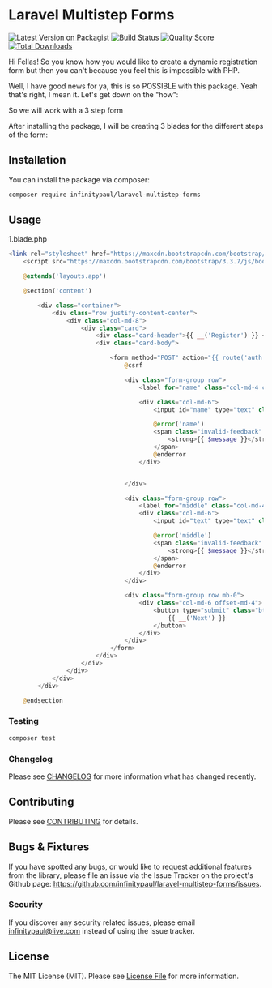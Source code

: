 # Laravel Multistep Forms

[![Latest Version on Packagist](https://img.shields.io/packagist/v/infinitypaul/laravel-multistep-forms.svg?style=flat-square)](https://packagist.org/packages/infinitypaul/laravel-multistep-forms)
[![Build Status](https://img.shields.io/travis/infinitypaul/laravel-multistep-forms/master.svg?style=flat-square)](https://travis-ci.org/infinitypaul/laravel-multistep-forms)
[![Quality Score](https://img.shields.io/scrutinizer/g/infinitypaul/laravel-multistep-forms.svg?style=flat-square)](https://scrutinizer-ci.com/g/infinitypaul/laravel-multistep-forms)
[![Total Downloads](https://img.shields.io/packagist/dt/infinitypaul/laravel-multistep-forms.svg?style=flat-square)](https://packagist.org/packages/infinitypaul/laravel-multistep-forms)

Hi Fellas! So you know how you would like to create a dynamic registration form but then you can't because you feel this is impossible with PHP.

Well, I have good news for ya, this is so POSSIBLE with this package. Yeah that's right, I mean it. Let's get down on the "how":

So we will work with a 3 step form

After installing the package, I will be creating 3 blades for the different steps of the form:
## Installation

You can install the package via composer:

```bash
composer require infinitypaul/laravel-multistep-forms
```

## Usage
1.blade.php
``` php
<link rel="stylesheet" href="https://maxcdn.bootstrapcdn.com/bootstrap/3.3.7/css/bootstrap.min.css" integrity="sha384-BVYiiSIFeK1dGmJRAkycuHAHRg32OmUcww7on3RYdg4Va+PmSTsz/K68vbdEjh4u" crossorigin="anonymous">
    <script src="https://maxcdn.bootstrapcdn.com/bootstrap/3.3.7/js/bootstrap.min.js" integrity="sha384-Tc5IQib027qvyjSMfHjOMaLkfuWVxZxUPnCJA7l2mCWNIpG9mGCD8wGNIcPD7Txa" crossorigin="anonymous"></script>

    @extends('layouts.app')

    @section('content')

        <div class="container">
            <div class="row justify-content-center">
                <div class="col-md-8">
                    <div class="card">
                        <div class="card-header">{{ __('Register') }} </div>
                        <div class="card-body">

                            <form method="POST" action="{{ route('auth.register.1.store') }}">
                                @csrf

                                <div class="form-group row">
                                    <label for="name" class="col-md-4 col-form-label text-md-right">{{ __('Name') }}</label>

                                    <div class="col-md-6">
                                        <input id="name" type="text" class="form-control @error('name') is-invalid @enderror" name="name" value="{{ old('name') ?: $step->name }}" required autocomplete="name" autofocus>

                                        @error('name')
                                        <span class="invalid-feedback" role="alert">
                                            <strong>{{ $message }}</strong>
                                        </span>
                                        @enderror
                                    </div>


                                </div>

                                <div class="form-group row">
                                    <label for="middle" class="col-md-4 col-form-label text-md-right">{{ __('Middle Name') }}</label>
                                    <div class="col-md-6">
                                        <input id="text" type="text" class="form-control @error('middle') is-invalid @enderror" name="middle" value="{{ old('middle') ?: $step->middle }}" required autocomplete="email" autofocus>

                                        @error('middle')
                                        <span class="invalid-feedback" role="alert">
                                            <strong>{{ $message }}</strong>
                                        </span>
                                        @enderror
                                    </div>
                                </div>

                                <div class="form-group row mb-0">
                                    <div class="col-md-6 offset-md-4">
                                        <button type="submit" class="btn btn-primary">
                                            {{ __('Next') }}
                                        </button>
                                    </div>
                                </div>
                            </form>
                        </div>
                    </div>
                </div>
            </div>
        </div>

    @endsection

```

### Testing

``` bash
composer test
```

### Changelog

Please see [CHANGELOG](CHANGELOG.md) for more information what has changed recently.

## Contributing

Please see [CONTRIBUTING](CONTRIBUTING.md) for details.

## Bugs & Fixtures
If you have spotted any bugs, or would like to request additional features from the library, please file an issue via the Issue Tracker on the project's Github page: https://github.com/infinitypaul/laravel-multistep-forms/issues.


### Security

If you discover any security related issues, please email infinitypaul@live.com instead of using the issue tracker.


## License

The MIT License (MIT). Please see [License File](LICENSE.md) for more information.

